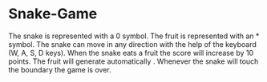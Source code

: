 # Snake-Game
The snake is represented with a 0 symbol. The fruit is represented with an * symbol. The snake can move in any direction with the help of the keyboard (W, A, S, D keys). When the snake eats a fruit the score will increase by 10 points. The fruit will generate automatically . Whenever the snake will touch the boundary the game is over.
